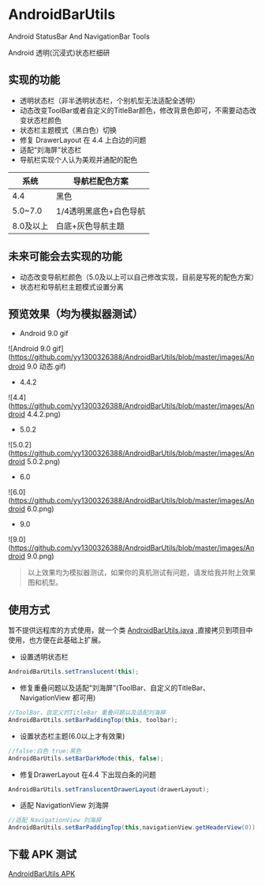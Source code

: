 # AndroidBarUtils
Android  StatusBar And NavigationBar Tools

Android 透明(沉浸式)状态栏细研

## 实现的功能

- 透明状态栏（非半透明状态栏，个别机型无法适配全透明）
- 动态改变ToolBar或者自定义的TitleBar颜色，修改背景色即可，不需要动态改变状态栏颜色
- 状态栏主题模式（黑白色）切换
- 修复 DrawerLayout 在 4.4 上白边的问题
- 适配“刘海屏”状态栏
- 导航栏实现个人认为美观并通配的配色

系统 | 导航栏配色方案
--- | ---
4.4 | 黑色 
5.0~7.0 | 1/4透明黑底色+白色导航
8.0及以上| 白底+灰色导航主题

## 未来可能会去实现的功能

- 动态改变导航栏颜色（5.0及以上可以自己修改实现，目前是写死的配色方案）
- 状态栏和导航栏主题模式设置分离

## 预览效果（均为模拟器测试）

- Android 9.0 gif

![Android 9.0 gif](https://github.com/yy1300326388/AndroidBarUtils/blob/master/images/Android 9.0 动态.gif)

- 4.4.2 

![4.4](https://github.com/yy1300326388/AndroidBarUtils/blob/master/images/Android 4.4.2.png)

- 5.0.2 

![5.0.2](https://github.com/yy1300326388/AndroidBarUtils/blob/master/images/Android 5.0.2.png)

- 6.0

![6.0](https://github.com/yy1300326388/AndroidBarUtils/blob/master/images/Android 6.0.png)

- 9.0

![9.0](https://github.com/yy1300326388/AndroidBarUtils/blob/master/images/Android 9.0.png)

> 以上效果均为模拟器测试，如果你的真机测试有问题，请发给我并附上效果图和机型。

## 使用方式

暂不提供远程库的方式使用，就一个类 [AndroidBarUtils.java](/app/src/main/java/cn/zsl/androidbarutils/utils/AndroidBarUtils.java) ,直接拷贝到项目中使用，也方便在此基础上扩展。

- 设置透明状态栏

```java
AndroidBarUtils.setTranslucent(this);
```

- 修复重叠问题以及适配“刘海屏”(ToolBar、自定义的TitleBar、NavigationView 都可用)

```java
//ToolBar、自定义的TitleBar 重叠问题以及适配刘海屏
AndroidBarUtils.setBarPaddingTop(this, toolbar);
```

- 设置状态栏主题(6.0以上才有效果)

```java
//false:白色 true:黑色
AndroidBarUtils.setBarDarkMode(this, false);
```

- 修复DrawerLayout 在4.4 下出现白条的问题

```java
AndroidBarUtils.setTranslucentDrawerLayout(drawerLayout);
```

- 适配 NavigationView 刘海屏

```java
//适配 NavigationView 刘海屏
AndroidBarUtils.setBarPaddingTop(this,navigationView.getHeaderView(0));
```

## 下载 APK 测试
[AndroidBarUtils APK](apk/app-release.apk)





